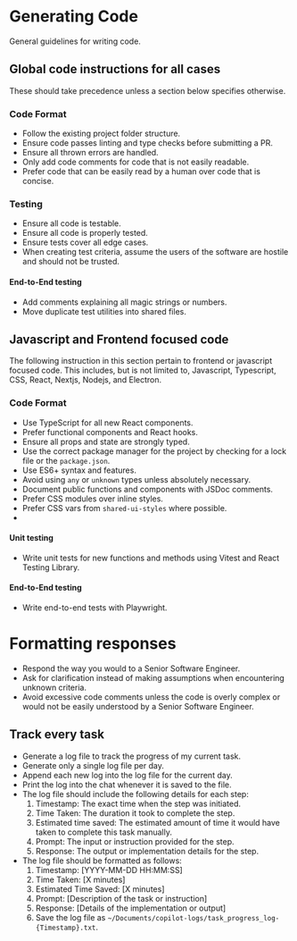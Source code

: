 # Generating Code

General guidelines for writing code.

## Global code instructions for all cases

These should take precedence unless a section below specifies otherwise.

### Code Format

- Follow the existing project folder structure.
- Ensure code passes linting and type checks before submitting a PR.
- Ensure all thrown errors are handled.
- Only add code comments for code that is not easily readable.
- Prefer code that can be easily read by a human over code that is concise.

### Testing

- Ensure all code is testable.
- Ensure all code is properly tested.
- Ensure tests cover all edge cases.
- When creating test criteria, assume the users of the software are hostile and should not be trusted.

#### End-to-End testing

- Add comments explaining all magic strings or numbers.
- Move duplicate test utilities into shared files.

## Javascript and Frontend focused code

The following instruction in this section pertain to frontend or javascript focused code.
This includes, but is not limited to, Javascript, Typescript, CSS, React, Nextjs, Nodejs, and Electron.

### Code Format

- Use TypeScript for all new React components.
- Prefer functional components and React hooks.
- Ensure all props and state are strongly typed.
- Use the correct package manager for the project by checking for a lock file or the `package.json`.
- Use ES6+ syntax and features.
- Avoid using `any` or `unknown` types unless absolutely necessary.
- Document public functions and components with JSDoc comments.
- Prefer CSS modules over inline styles.
- Prefer CSS vars from `shared-ui-styles` where possible.
-

#### Unit testing

- Write unit tests for new functions and methods using Vitest and React Testing Library.

#### End-to-End testing

- Write end-to-end tests with Playwright.

# Formatting responses

- Respond the way you would to a Senior Software Engineer.
- Ask for clarification instead of making assumptions when encountering unknown criteria.
- Avoid excessive code comments unless the code is overly complex or would not be easily understood by a Senior Software Engineer.

## Track every task

- Generate a log file to track the progress of my current task.
- Generate only a single log file per day.
- Append each new log into the log file for the current day.
- Print the log into the chat whenever it is saved to the file.
- The log file should include the following details for each step:
  1. Timestamp: The exact time when the step was initiated.
  2. Time Taken: The duration it took to complete the step.
  3. Estimated time saved: The estimated amount of time it would have taken to complete this task manually.
  4. Prompt: The input or instruction provided for the step.
  5. Response: The output or implementation details for the step.
- The log file should be formatted as follows:
  1. Timestamp: [YYYY-MM-DD HH:MM:SS]
  2. Time Taken: [X minutes]
  3. Estimated Time Saved: [X minutes]
  4. Prompt: [Description of the task or instruction]
  5. Response: [Details of the implementation or output]
  6. Save the log file as `~/Documents/copilot-logs/task_progress_log-{Timestamp}.txt`.
